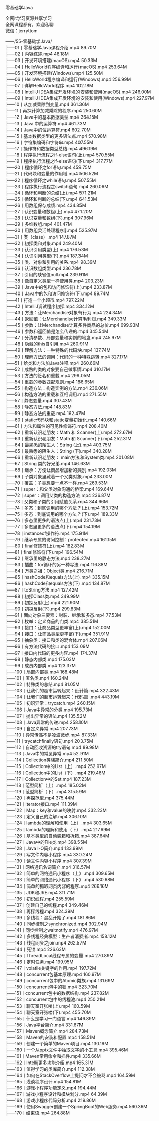 零基础学Java

全网it学习资源共享学习<br>全网课程都有，欢迎私聊<br>微信：jerryttom<br>

——/55-零基础学Java/<br> ├──01丨零基础学Java课程介绍.mp4 89.70M<br> ├──02丨内容综述.mp4 48.18M<br> ├──03丨开发环境搭建(macOS).mp4 50.33M<br> ├──04丨HelloWorld程序编译和运行(macOS).mp4 253.64M<br> ├──05丨开发环境搭建(Windows).mp4 125.50M<br> ├──06丨HelloWorld程序编译和运行(Windows).mp4 256.99M<br> ├──07丨详解HelloWorld程序.mp4 102.18M<br> ├──08丨IntelliJ IDEA集成开发环境的安装和使用(macOS).mp4 246.00M<br> ├──09丨IntelliJ IDEA集成开发环境的安装和使用(Windows).mp4 227.97M<br> ├──10丨从加减乘除到变量.mp4 361.36M<br> ├──11丨再探计算加减乘除的程序.mp4 250.60M<br> ├──12丨Java中的基本数据类型.mp4 364.15M<br> ├──13丨Java 中的运算符.mp4 461.73M<br> ├──14丨Java中的位运算符.mp4 602.70M<br> ├──15丨基本数据类型的更多语法点.mp4 570.98M<br> ├──16丨字符集编码和字符串.mp4 407.55M<br> ├──17丨操作符和数据类型总结.mp4 496.19M<br> ├──18丨程序执行流程之if-else语句(上).mp4 570.55M<br> ├──19丨程序执行流程之if-else语句(下).mp4 317.77M<br> ├──20丨程序循环之for语句.mp4 459.75M<br> ├──21丨代码块和变量的作用域.mp4 506.52M<br> ├──22丨程序循环之while语句.mp4 507.55M<br> ├──23丨程序执行流程之switch语句.mp4 260.06M<br> ├──24丨循环和判断的总结(上).mp4 571.21M<br> ├──25丨循环和判断的总结(下).mp4 641.53M<br> ├──26丨用数组保存成绩.mp4 434.85M<br> ├──27丨认识变量和数组(上).mp4 471.20M<br> ├──28丨认识变量和数组(下).mp4 307.96M<br> ├──29丨多维数组.mp4 401.47M<br> ├──30丨用数组灵活处理程序.mp4 525.97M<br> ├──31丨类（class）.mp4 147.87M<br> ├──32丨初探类和对象.mp4 249.40M<br> ├──33丨认识引用类型(上).mp4 176.53M<br> ├──34丨认识引用类型(下).mp4 187.34M<br> ├──35丨类、对象和引用的关系.mp4 98.39M<br> ├──36丨认识数组类型.mp4 236.78M<br> ├──37丨引用的缺省值null.mp4 239.91M<br> ├──38丨像自定义类型一样使用类.mp4 203.23M<br> ├──39丨Java中的包和访问修饰符(上).mp4 233.87M<br> ├──40丨Java中的包和访问修饰符(下).mp4 89.74M<br> ├──41丨打造一个小超市.mp4 797.22M<br> ├──42丨IntelliJ调试程序初探.mp4 334.12M<br> ├──43丨方法：让Merchandise对象有行为.mp4 224.34M<br> ├──44丨返回值：让Merchandise计算毛利润.mp4 349.33M<br> ├──45丨参数：让Merchandise计算多件商品的总价.mp4 699.93M<br> ├──46丨参数和返回值是怎么传递的.mp4 345.54M<br> ├──47丨分清参数、局部变量和实例的地盘.mp4 245.97M<br> ├──48丨隐藏的this自引用.mp4 260.91M<br> ├──49丨理解方法：一种特殊的代码块.mp4 137.74M<br> ├──50丨理解方法的调用：代码的一种特殊跳转.mp4 327.17M<br> ├──51丨给类和方法加Java注释.mp4 260.66M<br> ├──52丨成熟的类的对象要自己做事情.mp4 310.17M<br> ├──53丨方法的签名和重载.mp4 299.05M<br> ├──54丨重载的参数匹配规则.mp4 186.65M<br> ├──55丨构造方法：构造实例的方法.mp4 236.06M<br> ├──56丨构造方法的重载和互相调用.mp4 271.55M<br> ├──57丨静态变量.mp4 307.43M<br> ├──58丨静态方法.mp4 148.83M<br> ├──59丨静态方法的重载.mp4 162.47M<br> ├──60丨static代码块和static变量初始化.mp4 140.66M<br> ├──61丨方法和属性的可见性修饰符.mp4 208.40M<br> ├──62丨重新认识老朋友：Math 和 Scanner(上).mp4 272.67M<br> ├──63丨重新认识老朋友：Math 和 Scanner(下).mp4 252.31M<br> ├──64丨最熟悉的陌生人：String (上).mp4 403.75M<br> ├──65丨最熟悉的陌生人：String (下).mp4 340.28M<br> ├──66丨重新认识老朋友： main方法和System类.mp4 201.08M<br> ├──67丨String 类的好兄弟.mp4 146.63M<br> ├──68丨继承：方便让商品增加新的类别.mp4 192.03M<br> ├──69丨子类对象里藏着一个父类对象.mp4 233.00M<br> ├──70丨覆盖：子类想要一点不一样.mp4 269.53M<br> ├──71丨super：和父类对象沟通的桥梁.mp4 169.64M<br> ├──72丨super：调用父类的构造方法.mp4 236.87M<br> ├──73丨父类和子类的引用赋值关系.mp4 344.66M<br> ├──74丨多态：到底调用的哪个方法？(上).mp4 153.72M<br> ├──75丨多态：到底调用的哪个方法？(下).mp4 189.33M<br> ├──76丨多态里更多的语法点(上).mp4 231.73M<br> ├──77丨多态里更多的语法点(下).mp4 154.19M<br> ├──78丨instanceof操作符.mp4 175.91M<br> ├──79丨继承专属的访问控制：protected.mp4 161.15M<br> ├──80丨final修饰符(上).mp4 182.83M<br> ├──81丨final修饰符(下).mp4 196.54M<br> ├──82丨继承里的静态方法.mp4 238.27M<br> ├──83丨插曲：for循环的另一种写法.mp4 116.88M<br> ├──84丨万类之祖：Object类.mp4 216.71M<br> ├──85丨hashCode和equals方法(上).mp4 335.15M<br> ├──86丨hashCode和equals方法(下).mp4 134.87M<br> ├──87丨toString方法.mp4 127.42M<br> ├──88丨初探Class类.mp4 349.99M<br> ├──89丨初探反射(上).mp4 221.90M<br> ├──90丨初探反射(下).mp4 299.83M<br> ├──91丨面向对象三要素：封装、继承和多态.mp4 77.53M<br> ├──92丨枚举：定义商品的门类.mp4 385.51M<br> ├──93丨接口：让商品类型更丰富(上).mp4 152.00M<br> ├──94丨接口：让商品类型更丰富(下).mp4 351.91M<br> ├──95丨抽象类：接口和类的混合体.mp4 207.06M<br> ├──96丨有方法代码的接口.mp4 153.09M<br> ├──97丨接口内代码的更多内容.mp4 174.37M<br> ├──98丨静态内部类.mp4 175.03M<br> └──99丨成员内部类.mp4 123.37M<br> ├──100丨局部内部类.mp4 168.48M<br> ├──101丨匿名类.mp4 160.24M<br> ├──102丨特殊类的总结.mp4 81.05M<br> ├──103丨让我们的超市运转起来：设计篇.mp4 322.43M<br> ├──104丨让我们的超市运转起来：代码篇 .mp4 443.19M<br> ├──105丨初识异常：trycatch.mp4 260.15M<br> ├──106丨Java中异常的分类.mp4 195.73M<br> ├──107丨抛出异常的语法.mp4 135.52M<br> ├──108丨Java异常的传递.mp4 258.10M<br> ├──109丨自定义异常.mp4 207.73M<br> ├──110丨异常传递不是凌波微步.mp4 87.33M<br> ├──111丨trycatchfinally语句.mp4 203.75M<br> ├──112丨自动回收资源的try语句.mp4 89.98M<br> ├──113丨Java中的常见异常.mp4 52.91M<br> ├──114丨Collection类族简介.mp4 211.50M<br> ├──115丨Collection中的List（上）.mp4 252.97M<br> ├──116丨Collection中的List（下）.mp4 219.46M<br> ├──117丨Collection中的Set.mp4 187.23M<br> ├──118丨范型简析（上）.mp4 185.02M<br> ├──119丨范型简析（下）.mp4 315.59M<br> ├──120丨再探范型.mp4 375.44M<br> ├──121丨Iterator接口.mp4 111.39M<br> ├──122丨Map：key和value的映射.mp4 332.23M<br> ├──123丨定义自己的注解.mp4 306.10M<br> ├──124丨lambda的理解和使用（上）.mp4 303.65M<br> ├──125丨lambda的理解和使用（下）.mp4 217.69M<br> ├──126丨基本类型的自动装箱和拆箱.mp4 387.64M<br> ├──127丨Java中的File类.mp4 398.55M<br> ├──128丨Java I-O简介.mp4 133.99M<br> ├──129丨写文件内容小程序.mp4 330.24M<br> ├──130丨读文件内容小程序.mp4 307.39M<br> ├──131丨网络通讯名词简介.mp4 316.57M<br> ├──132丨简单的网络通讯小程序（上）.mp4 309.65M<br> ├──133丨简单的网络通讯小程序（下）.mp4 530.68M<br> ├──134丨简单的抓取网页内容的程序.mp4 266.16M<br> ├──135丨JDK和JRE.mp4 311.71M<br> ├──136丨初识线程.mp4 255.59M<br> ├──137丨创建自己的线程.mp4 349.46M<br> ├──138丨再探线程.mp4 324.39M<br> ├──139丨多线程：混乱开始了.mp4 181.86M<br> ├──140丨同步控制之synchronized.mp4 302.94M<br> ├──141丨同步控制之waitnotify.mp4 476.97M<br> ├──142丨多线程经典模型：生产者消费者.mp4 158.12M<br> ├──143丨线程同步之join.mp4 262.57M<br> ├──144丨死锁.mp4 226.63M<br> ├──145丨ThreadLocal线程专属的变量.mp4 270.89M<br> ├──146丨定时任务.mp4 199.95M<br> ├──147丨volatile关键字的作用.mp4 197.72M<br> ├──148丨concurrent包基本原理.mp4 160.97M<br> ├──149丨concurrent包中的Atomic类族.mp4 131.69M<br> ├──150丨concurrent包中的锁.mp4 323.70M<br> ├──151丨concurrent包中的数据结构.mp4 237.82M<br> ├──152丨concurrent包中的线程池.mp4 250.21M<br> ├──153丨聊天室开张喽(上).mp4 160.59M<br> ├──154丨聊天室开张喽(下).mp4 455.70M<br> ├──155丨什么是学习一门语言.mp4 146.89M<br> ├──156丨Java平台简介.mp4 331.67M<br> ├──157丨Maven概念简介.mp4 284.73M<br> ├──158丨Maven的安装和配置.mp4 158.51M<br> ├──159丨创建一个简单的Maven项目.mp4 130.19M<br> ├──160丨一个从pptx文件中抽取文字的小工具.mp4 395.46M<br> ├──161丨Maven常用命令和插件.mp4 335.66M<br> ├──162丨Intellij更多功能介绍.mp4 165.31M<br> ├──163丨值得学习的类库简介.mp4 112.38M<br> ├──164丨如何在StackOverflow上提问才不会被骂.mp4 164.59M<br> ├──165丨浅谈程序设计.mp4 154.81M<br> ├──166丨游戏小程序功能定义.mp4 194.44M<br> ├──167丨游戏小程序设计和模块划分.mp4 64.39M<br> ├──168丨游戏小程序代码分析.mp4 219.86M<br> ├──169丨使用Swagger创建一个SpringBoot的Web服务.mp4 560.36M<br> ├──170丨结束语.mp4 264.88M
